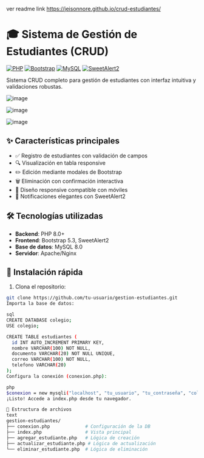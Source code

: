 ver readme link https://jeisonnore.github.io/crud-estudiantes/

# 🎓 Sistema de Gestión de Estudiantes (CRUD)

[![PHP](https://img.shields.io/badge/PHP-8.0+-blue.svg)](https://php.net/)
[![Bootstrap](https://img.shields.io/badge/Bootstrap-5.3-purple.svg)](https://getbootstrap.com/)
[![MySQL](https://img.shields.io/badge/MySQL-8.0-orange.svg)](https://www.mysql.com/)
[![SweetAlert2](https://img.shields.io/badge/SweetAlert2-11.0-yellow.svg)](https://sweetalert2.github.io/)

Sistema CRUD completo para gestión de estudiantes con interfaz intuitiva y validaciones robustas.

![image](https://github.com/user-attachments/assets/ad0f9aee-25c0-455f-9748-5a554334a8de)

![image](https://github.com/user-attachments/assets/bc518253-0925-42b8-adbc-188897fe0b8c)

![image](https://github.com/user-attachments/assets/1bfd70d8-1ad9-4213-8d63-03211d434d9b)



## ✨ Características principales

- ✅ Registro de estudiantes con validación de campos
- 🔍 Visualización en tabla responsive
- ✏️ Edición mediante modales de Bootstrap
- 🗑️ Eliminación con confirmación interactiva
- 📱 Diseño responsive compatible con móviles
- 💬 Notificaciones elegantes con SweetAlert2

## 🛠️ Tecnologías utilizadas

- **Backend**: PHP 8.0+
- **Frontend**: Bootstrap 5.3, SweetAlert2
- **Base de datos**: MySQL 8.0
- **Servidor**: Apache/Nginx

## 🚀 Instalación rápida

1. Clona el repositorio:
```bash
git clone https://github.com/tu-usuario/gestion-estudiantes.git
Importa la base de datos:

sql
CREATE DATABASE colegio;
USE colegio;

CREATE TABLE estudiantes (
  id INT AUTO_INCREMENT PRIMARY KEY,
  nombre VARCHAR(100) NOT NULL,
  documento VARCHAR(20) NOT NULL UNIQUE,
  correo VARCHAR(100) NOT NULL,
  telefono VARCHAR(20)
);
Configura la conexión (conexion.php):

php
$conexion = new mysqli("localhost", "tu_usuario", "tu_contraseña", "colegio");
¡Listo! Accede a index.php desde tu navegador.

🧩 Estructura de archivos
text
gestion-estudiantes/
├── conexion.php             # Configuración de la DB
├── index.php                # Vista principal
├── agregar_estudiante.php   # Lógica de creación
├── actualizar_estudiante.php # Lógica de actualización
└── eliminar_estudiante.php  # Lógica de eliminación



